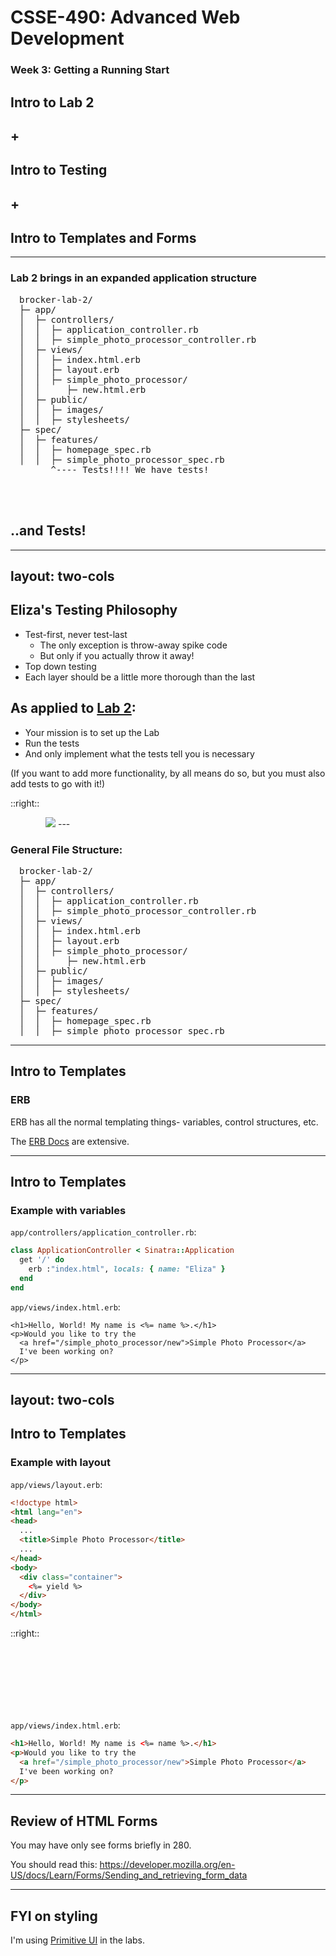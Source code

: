 # CSSE-490: Advanced Web Development
### Week 3: Getting a Running Start

## Intro to Lab 2
## +
## Intro to Testing
## +
## Intro to Templates and Forms


---

### Lab 2 brings in an expanded application structure

<pre style="margin-left: 1em;">
brocker-lab-2/
├─ app/
│  ├─ controllers/
│  │  ├─ application_controller.rb
│  │  ├─ simple_photo_processor_controller.rb
│  ├─ views/
│  │  ├─ index.html.erb
│  │  ├─ layout.erb
│  │  ├─ simple_photo_processor/
│  │     ├─ new.html.erb
│  ├─ public/
│  │  ├─ images/
│  │  ├─ stylesheets/
├─ spec/
│  ├─ features/
│  │  ├─ homepage_spec.rb
│  │  ├─ simple_photo_processor_spec.rb
      ^---- Tests!!!! We have tests!
</pre>


<br>
<br>

## ..and Tests!

---
layout: two-cols
---

## Eliza's Testing Philosophy

* Test-first, never test-last
  * The only exception is throw-away spike code
  * But only if you actually throw it away!
* Top down testing
* Each layer should be a little more thorough than the last

## As applied to [Lab 2](https://github.com/elizabrock/CSSE-490/blob/main/labs/lab-01-photo-processing-app.md):

* Your mission is to set up the Lab
* Run the tests
* And only implement what the tests tell you is necessary

(If you want to add more functionality, by all means do so, but you must also add tests to go with it!)

::right::

<img src='lab-2-workflow.png' style='max-width: 100%; max-height: 28em; margin-left: 4em;'>
---

### General File Structure:
<pre style="margin-left: 1em;">
brocker-lab-2/
├─ app/
│  ├─ controllers/
│  │  ├─ application_controller.rb
│  │  ├─ simple_photo_processor_controller.rb
│  ├─ views/
│  │  ├─ index.html.erb
│  │  ├─ layout.erb
│  │  ├─ simple_photo_processor/
│  │     ├─ new.html.erb
│  ├─ public/
│  │  ├─ images/
│  │  ├─ stylesheets/
├─ spec/
│  ├─ features/
│  │  ├─ homepage_spec.rb
│  │  ├─ simple_photo_processor_spec.rb
</pre>

---

## Intro to Templates
### ERB

ERB has all the normal templating things- variables, control structures, etc.

The [ERB Docs](https://jinja.palletsprojects.com/en/3.0.x/) are extensive.


---

## Intro to Templates

### Example with variables

`app/controllers/application_controller.rb`:
```ruby
class ApplicationController < Sinatra::Application
  get '/' do
    erb :"index.html", locals: { name: "Eliza" }
  end
end
```

`app/views/index.html.erb`:
```erb
<h1>Hello, World! My name is <%= name %>.</h1>
<p>Would you like to try the
  <a href="/simple_photo_processor/new">Simple Photo Processor</a>
  I've been working on?
</p>
```
---
layout: two-cols
---

## Intro to Templates

### Example with layout

`app/views/layout.erb`:
```html
<!doctype html>
<html lang="en">
<head>
  ...
  <title>Simple Photo Processor</title>
  ...
</head>
<body>
  <div class="container">
    <%= yield %>
  </div>
</body>
</html>
```

::right::

<br />
<br />
<br />
<br />
<br />
<br />

`app/views/index.html.erb`:

```html
<h1>Hello, World! My name is <%= name %>.</h1>
<p>Would you like to try the
  <a href="/simple_photo_processor/new">Simple Photo Processor</a>
  I've been working on?
</p>
```

---

## Review of HTML Forms

You may have only see forms briefly in 280.

You should read this: https://developer.mozilla.org/en-US/docs/Learn/Forms/Sending_and_retrieving_form_data

---

## FYI on styling

I'm using [Primitive UI](https://taniarascia.github.io/primitive/) in the labs.

